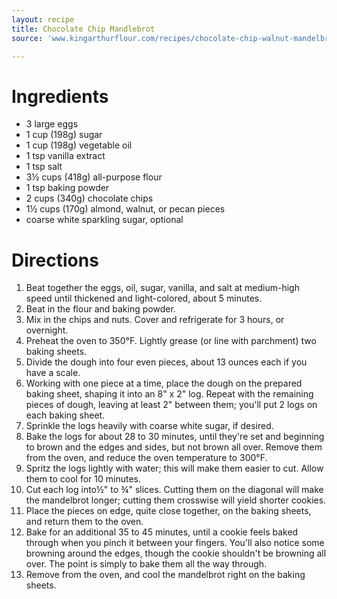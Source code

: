 ```yaml
---
layout: recipe
title: Chocolate Chip Mandlebrot
source: 'www.kingarthurflour.com/recipes/chocolate-chip-walnut-mandelbrot-recipe'

---
```


# Ingredients

- 3 large eggs
- 1 cup (198g) sugar
- 1 cup (198g) vegetable oil
- 1 tsp vanilla extract
- 1 tsp salt
- 3½ cups (418g) all-purpose flour
- 1 tsp baking powder
- 2 cups (340g) chocolate chips
- 1½ cups (170g) almond, walnut, or pecan pieces
- coarse white sparkling sugar, optional

# Directions

1. Beat together the eggs, oil, sugar, vanilla, and salt at medium-high speed until thickened and light-colored, about 5 minutes.
2. Beat in the flour and baking powder.
3. Mix in the chips and nuts. Cover and refrigerate for 3 hours, or overnight.
4. Preheat the oven to 350°F. Lightly grease (or line with parchment) two baking sheets.
5. Divide the dough into four even pieces, about 13 ounces each if you have a scale.
6. Working with one piece at a time, place the dough on the prepared baking sheet, shaping it into an 8" x 2" log. Repeat with the remaining pieces of dough, leaving at least 2" between them; you'll put 2 logs on each baking sheet.
7. Sprinkle the logs heavily with coarse white sugar, if desired.
8. Bake the logs for about 28 to 30 minutes, until they're set and beginning to brown and the edges and sides, but not brown all over. Remove them from the oven, and reduce the oven temperature to 300°F.
9. Spritz the logs lightly with water; this will make them easier to cut. Allow them to cool for 10 minutes.
10. Cut each log into½" to ¾" slices. Cutting them on the diagonal will make the mandelbrot longer; cutting them crosswise will yield shorter cookies.
11. Place the pieces on edge, quite close together, on the baking sheets, and return them to the oven.
12. Bake for an additional 35 to 45 minutes, until a cookie feels baked through when you pinch it between your fingers. You'll also notice some browning around the edges, though the cookie shouldn't be browning all over. The point is simply to bake them all the way through.
13. Remove from the oven, and cool the mandelbrot right on the baking sheets.